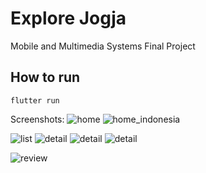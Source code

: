 # Explore Jogja

Mobile and Multimedia Systems Final Project

## How to run

```
flutter run
```

Screenshots: 
![home](screenshots/home.png)
![home_indonesia](screenshots/home_indonesia.png)

![list](screenshots/list.png)
![detail](screenshots/detail.png)
![detail](screenshots/detail_map.png)
![detail](screenshots/detail_review.png)

![review](screenshots/add_review.png)


